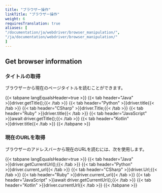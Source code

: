 ```yaml
---
title: "ブラウザー操作"
linkTitle: "ブラウザー操作"
weight: 6
requiresTranslation: true
aliases: [
"/documentation/ja/webdriver/browser_manipulation/",
"/ja/documentation/webdriver/browser_manipulation/"
]
---
```


## Get browser information

### タイトルの取得

ブラウザーから現在のページタイトルを読むことができます。

{{< tabpane langEqualsHeader=true >}}
  {{< tab header="Java" >}}driver.getTitle();{{< /tab >}}
  {{< tab header="Python" >}}driver.title{{< /tab >}}
  {{< tab header="CSharp" >}}driver.Title;{{< /tab >}}
  {{< tab header="Ruby" >}}driver.title{{< /tab >}}
  {{< tab header="JavaScript" >}}await driver.getTitle();{{< /tab >}}
  {{< tab header="Kotlin" >}}driver.title{{< /tab >}}
{{< /tabpane >}}


### 現在のURLを取得

ブラウザーのアドレスバーから現在のURLを読むには、次を使用します。

{{< tabpane langEqualsHeader=true >}}
{{< tab header="Java" >}}driver.getCurrentUrl();{{< /tab >}}
{{< tab header="Python" >}}driver.current_url{{< /tab >}}
{{< tab header="CSharp" >}}driver.Url;{{< /tab >}}
{{< tab header="Ruby" >}}driver.current_url{{< /tab >}}
{{< tab header="JavaScript" >}}await driver.getCurrentUrl();{{< /tab >}}
{{< tab header="Kotlin" >}}driver.currentUrl{{< /tab >}}
{{< /tabpane >}}
